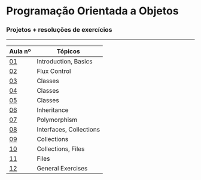 # Programação Orientada a Objetos
### Projetos + resoluções de exercícios
---
| Aula nº                                                                                 | Tópicos                 |
|-----------------------------------------------------------------------------------------|-------------------------|
| [01](https://github.com/joaodmartins/LECI_1ano/tree/master/2semestre/POO/src/aula01) | Introduction, Basics    |
| [02](https://github.com/joaodmartins/LECI_1ano/tree/master/2semestre/poo/src/aula02) | Flux Control            |
| [03](https://github.com/joaodmartins/LECI_1ano/tree/master/2semestre/POO/src/aula03) | Classes                 |
| [04](https://github.com/joaodmartins/LECI_1ano/tree/master/2semestre/POO/src/aula04) | Classes                 |
| [05](https://github.com/joaodmartins/LECI_1ano/tree/master/2semestre/POO/src/aula05) | Classes                 |
| [06](https://github.com/joaodmartins/LECI_1ano/tree/master/2semestre/POO/src/aula06) | Inheritance             |
| [07](https://github.com/joaodmartins/LECI_1ano/tree/master/2semestre/POO/src/aula07) | Polymorphism            |
| [08](https://github.com/joaodmartins/LECI_1ano/tree/master/2semestre/POO/src/aula08) | Interfaces, Collections |
| [09](https://github.com/joaodmartins/LECI_1ano/tree/master/2semestre/POO/src/aula09) | Collections             |
| [10](https://github.com/joaodmartins/LECI_1ano/tree/master/2semestre/POO/src/aula10) | Collections, Files      |
| [11](https://github.com/joaodmartins/LECI_1ano/tree/master/2semestre/POO/src/aula11) | Files                   |
| [12](https://github.com/joaodmartins/LECI_1ano/tree/master/2semestre/POO/src/aula12) | General Exercises       |

